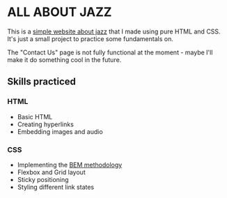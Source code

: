 # ALL ABOUT JAZZ
This is a [simple website about jazz](https://toh995.github.io/jazz-site/index.html) that I made using pure HTML and CSS. It's just a small project to practice some fundamentals on.

The "Contact Us" page is not fully functional at the moment - maybe I'll make it do something cool in the future.

## Skills practiced
### HTML
- Basic HTML
- Creating hyperlinks
- Embedding images and audio

### CSS
- Implementing the [BEM methodology](http://getbem.com/introduction/)
- Flexbox and Grid layout
- Sticky positioning
- Styling different link states